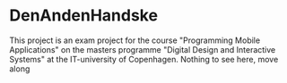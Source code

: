 # DenAndenHandske

This project is an exam project for the course
"Programming Mobile Applications" on the masters programme "Digital Design and Interactive Systems" 
at the IT-university of Copenhagen. Nothing to see here, move along

